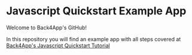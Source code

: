 # Javascript Quickstart Example App

Welcome to Back4App's GitHub!

In this repository you will find an example app with all steps covered at [Back4App's Javascript Quickstart Tutorial]()
